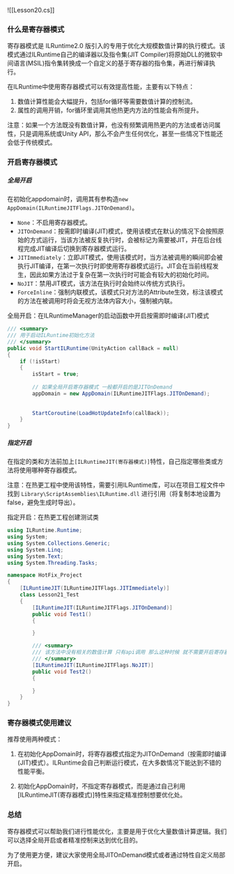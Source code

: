 ![[Lesson20.cs]]

### 什么是寄存器模式
寄存器模式是 ILRuntime2.0 版引入的专用于优化大规模数值计算的执行模式。该模式通过ILRuntime自己的编译器以及指令集(JIT Compiler)将原始DLL的微软中间语言(MSIL)指令集转换成一个自定义的基于寄存器的指令集，再进行解译执行。

在ILRuntime中使用寄存器模式可以有效提高性能，主要有以下特点：
1. 数值计算性能会大幅提升，包括for循环等需要数值计算的控制流。
2. 属性的调用开销，for循环里调用其他热更内方法的性能会有所提升。

注意：如果一个方法既没有数值计算，也没有频繁调用热更内的方法或者访问属性，只是调用系统或Unity API，那么不会产生任何优化，甚至一些情况下性能还会低于传统模式。

### 开启寄存器模式
##### 全局开启
在初始化appdomain时，调用其有参构造`new AppDomain(ILRuntimeJITFlags.JITOnDemand)`。
- `None`：不启用寄存器模式。
- `JITOnDemand`：按需即时编译(JIT)模式，使用该模式在默认的情况下会按照原始的方式运行，当该方法被反复执行时，会被标记为需要被JIT，并在后台线程完成JIT编译后切换到寄存器模式运行。
- `JITImmediately`：立即JIT模式，使用该模式时，当方法被调用的瞬间即会被执行JIT编译，在第一次执行时即使用寄存器模式运行。JIT会在当前线程发生，因此如果方法过于复杂在第一次执行时可能会有较大的初始化时间。
- `NoJIT`：禁用JIT模式，该方法在执行时会始终以传统方式执行。
- `ForceInline`：强制内联模式，该模式只对方法的Attribute生效，标注该模式的方法在被调用时将会无视方法体内容大小，强制被内联。

全局开启：在ILRuntimeManager的启动函数中开启按需即时编译(JIT)模式
```cs
/// <summary>
/// 用于启动ILRuntime初始化方法
/// </summary>
public void StartILRuntime(UnityAction callBack = null)
{
    if (!isStart)
    {
        isStart = true;
        
        // 如果全局开启寄存器模式 一般都开启的是JITOnDemand
        appDomain = new AppDomain(ILRuntimeJITFlags.JITOnDemand);
        
        
        StartCoroutine(LoadHotUpdateInfo(callBack));
    }
}
```
##### 指定开启
在指定的类和方法前加上`[ILRuntimeJIT(寄存器模式)]`特性，自己指定哪些类或方法将使用哪种寄存器模式。

注意：在热更工程中使用该特性，需要引用ILRuntime库，可以在项目工程文件中找到 `Library\ScriptAssemblies\ILRuntime.dll` 进行引用（将复制本地设置为false，避免生成时导出）。

指定开启：在热更工程创建测试类
```cs
using ILRuntime.Runtime;
using System;
using System.Collections.Generic;
using System.Linq;
using System.Text;
using System.Threading.Tasks;

namespace HotFix_Project
{
    [ILRuntimeJIT(ILRuntimeJITFlags.JITImmediately)]
    class Lesson21_Test
    {
        [ILRuntimeJIT(ILRuntimeJITFlags.JITOnDemand)]
        public void Test1()
        {

        }

        /// <summary>
        /// 该方法中没有相关的数值计算 只有api调用 那么这种时候 就不需要开启寄存器模式
        /// </summary>
        [ILRuntimeJIT(ILRuntimeJITFlags.NoJIT)]
        public void Test2()
        {

        }
    }
}
```

### 寄存器模式使用建议
推荐使用两种模式：
1. 在初始化AppDomain时，将寄存器模式指定为JITOnDemand（按需即时编译(JIT)模式）。ILRuntime会自己判断运行模式，在大多数情况下能达到不错的性能平衡。
    
2. 初始化AppDomain时，不指定寄存器模式，而是通过自己利用[ILRuntimeJIT(寄存器模式)]特性来指定精准控制想要优化处。

### 总结
寄存器模式可以帮助我们进行性能优化，主要是用于优化大量数值计算逻辑。我们可以选择全局开启或者精准控制来达到优化目的。

为了使用更方便，建议大家使用全局JITOnDemand模式或者通过特性自定义局部开启。
